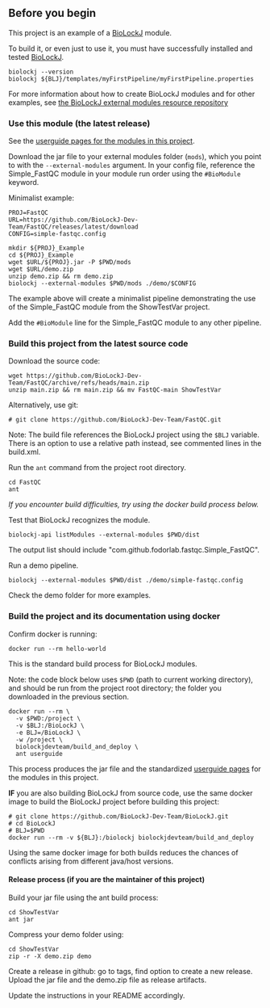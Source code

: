 
## Before you begin

This project is an example of a [BioLockJ](https://github.com/BioLockJ-Dev-Team/BioLockJ) module. 

To build it, or even just to use it, you must have successfully installed and tested [BioLockJ](https://github.com/BioLockJ-Dev-Team/BioLockJ).
```
biolockj --version
biolockj ${BLJ}/templates/myFirstPipeline/myFirstPipeline.properties
```

For more information about how to create BioLockJ modules and for other examples, see [the BioLockJ external modules resource repository](https://github.com/BioLockJ-Dev-Team/blj_ext_modules)

### Use this module (the latest release)

See the [userguide pages for the modules in this project](mkdocs/docs/index.md).

Download the jar file to your external modules folder (`mods`), which you point to with the `--external-modules` argument.  In your config file, reference the Simple_FastQC module in your module run order using the `#BioModule` keyword.

Minimalist example:
```
PROJ=FastQC
URL=https://github.com/BioLockJ-Dev-Team/FastQC/releases/latest/download
CONFIG=simple-fastqc.config

mkdir ${PROJ}_Example
cd ${PROJ}_Example
wget $URL/${PROJ}.jar -P $PWD/mods
wget $URL/demo.zip
unzip demo.zip && rm demo.zip 
biolockj --external-modules $PWD/mods ./demo/$CONFIG
```
The example above will create a minimalist pipeline demonstrating the use of the Simple_FastQC module from the ShowTestVar project.  

Add the `#BioModule` line for the Simple_FastQC module to any other pipeline.

### Build this project from the latest source code

Download the source code:
```
wget https://github.com/BioLockJ-Dev-Team/FastQC/archive/refs/heads/main.zip 
unzip main.zip && rm main.zip && mv FastQC-main ShowTestVar
```

Alternatively, use git:
```
# git clone https://github.com/BioLockJ-Dev-Team/FastQC.git
```

Note: The build file references the BioLockJ project using the `$BLJ` variable.
There is an option to use a relative path instead, see commented lines in the build.xml. 

Run the `ant` command from the project root directory.
```
cd FastQC
ant
```

_If you encounter build difficulties, try using the docker build process below._

Test that BioLockJ recognizes the module.
```
biolockj-api listModules --external-modules $PWD/dist
```
The output list should include "com.github.fodorlab.fastqc.Simple_FastQC".

Run a demo pipeline.
```
biolockj --external-modules $PWD/dist ./demo/simple-fastqc.config
```

Check the demo folder for more examples.

### Build the project and its documentation using docker
Confirm docker is running:
```
docker run --rm hello-world
```

This is the standard build process for BioLockJ modules.

Note: the code block below uses `$PWD` (path to current working directory), and should be run from the project root directory; the folder you downloaded in the previous section.

```
docker run --rm \
  -v $PWD:/project \
  -v $BLJ:/BioLockJ \
  -e BLJ=/BioLockJ \
  -w /project \
  biolockjdevteam/build_and_deploy \
  ant userguide
```

This process produces the jar file and the standardized [userguide pages](mkdocs/docs/index.md) for the modules in this project.

**IF** you are also building BioLockJ from source code, use the same docker image to build the BioLockJ project before building this project:
```
# git clone https://github.com/BioLockJ-Dev-Team/BioLockJ.git
# cd BioLockJ
# BLJ=$PWD
docker run --rm -v ${BLJ}:/biolockj biolockjdevteam/build_and_deploy
```
Using the same docker image for both builds reduces the chances of conflicts arising from different java/host versions.


#### Release process (if you are the maintainer of this project)

Build your jar file using the ant build process:
```
cd ShowTestVar
ant jar
```

Compress your demo folder using:
```
cd ShowTestVar
zip -r -X demo.zip demo
```

Create a release in github: go to tags, find option to create a new release.  
Upload the jar file and the demo.zip file as release artifacts.

Update the instructions in your README accordingly.
